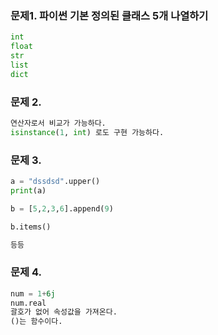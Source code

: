 ### 문제1. 파이썬 기본 정의된 클래스 5개 나열하기

```python
int
float
str
list
dict

```



### 문제 2. 

```python
연산자로서 비교가 가능하다.
isinstance(1, int) 로도 구현 가능하다.
```



### 문제 3.



```python
a = "dssdsd".upper()
print(a)

b = [5,2,3,6].append(9)

b.items()

등등
```



### 문제 4.

```python
num = 1+6j
num.real
괄호가 없어 속성값을 가져온다.
()는 함수이다.
```

